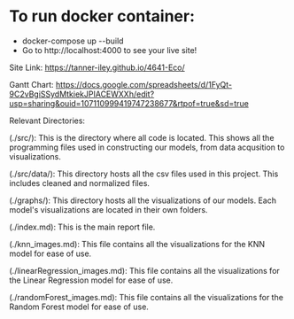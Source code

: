 # To run docker container:

- docker-compose up --build
- Go to http://localhost:4000 to see your live site!


Site Link: https://tanner-iley.github.io/4641-Eco/

Gantt Chart: https://docs.google.com/spreadsheets/d/1FyQt-9C2vBgiSSydMtkiekJPIACEWXXh/edit?usp=sharing&ouid=107110999419747238677&rtpof=true&sd=true

Relevant Directories:

(./src/): This is the directory where all code is located. This shows all the programming files used in constructing our models, from data acqusition to visualizations.

(./src/data/): This directory hosts all the csv files used in this project. This includes cleaned and normalized files.

(./graphs/): This directory hosts all the visualizations of our models. Each model's visualizations are located in their own folders.

(./index.md): This is the main report file.

(./knn_images.md): This file contains all the visualizations for the KNN model for ease of use.

(./linearRegression_images.md): This file contains all the visualizations for the Linear Regression model for ease of use.

(./randomForest_images.md): This file contains all the visualizations for the Random Forest model for ease of use.
